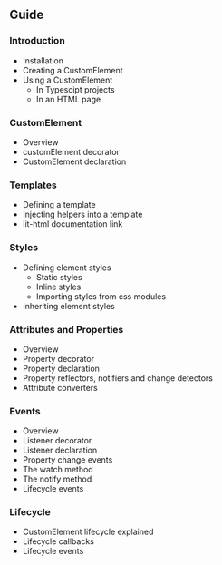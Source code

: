 ## Guide

### Introduction
* Installation
* Creating a CustomElement
* Using a CustomElement
  * In Typescipt projects
  * In an HTML page

### CustomElement
* Overview
* customElement decorator
* CustomElement declaration

### Templates
* Defining a template
* Injecting helpers into a template
* lit-html documentation link

### Styles
* Defining element styles
  * Static styles
  * Inline styles
  * Importing styles from css modules
* Inheriting element styles


### Attributes and Properties
* Overview
* Property decorator
* Property declaration
* Property reflectors, notifiers and change detectors
* Attribute converters

### Events
* Overview
* Listener decorator
* Listener declaration
* Property change events
* The watch method
* The notify method
* Lifecycle events

### Lifecycle
* CustomElement lifecycle explained
* Lifecycle callbacks
* Lifecycle events
